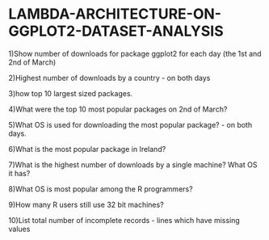 # LAMBDA-ARCHITECTURE-ON-GGPLOT2-DATASET-ANALYSIS

1)Show number of downloads for package ggplot2 for each day (the 1st and 2nd of March) 

2)Highest number of downloads by a country - on both days 

3)how top 10 largest sized packages. 

4)What were the top 10 most popular packages on 2nd of March? 

5)What OS is used for downloading the most popular package? - on both days.

6)What is the most popular package in Ireland? 

7)What is the highest number of downloads by a single machine? What OS it has?

8)What OS is most popular among the R programmers? 

9)How many R users still use 32 bit machines? 

10)List total number of incomplete records - lines which have missing values

